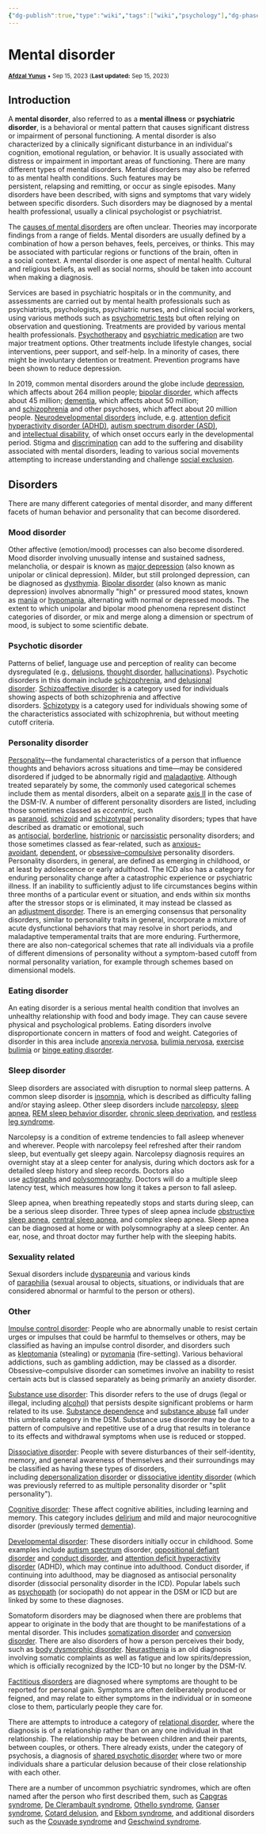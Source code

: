 ```yaml
---
{"dg-publish":true,"type":"wiki","tags":["wiki","psychology"],"dg-phase":"gravel","author":"[Afdzal Yunus](https://afdzal.dev)","date-created":"2023-09-15 22:32 PM","date-modified":"2023-09-15 22:32 PM","permalink":"/wiki/230915223220-mental-disorder/","dgPassFrontmatter":true,"noteIcon":"","created":"","updated":""}
---
```


# Mental disorder
<small>**[Afdzal Yunus](https://afdzal.dev)** • Sep 15, 2023 (**Last updated:** Sep 15, 2023)</small>

## Introduction
A **mental disorder**, also referred to as a **mental illness** or **psychiatric disorder**, is a behavioral or mental pattern that causes significant distress or impairment of personal functioning. A mental disorder is also characterized by a clinically significant disturbance in an individual's cognition, emotional regulation, or behavior. It is usually associated with distress or impairment in important areas of functioning. There are many different types of mental disorders. Mental disorders may also be referred to as mental health conditions. Such features may be persistent, relapsing and remitting, or occur as single episodes. Many disorders have been described, with signs and symptoms that vary widely between specific disorders. Such disorders may be diagnosed by a mental health professional, usually a clinical psychologist or psychiatrist.

The [causes of mental disorders](https://en.wikipedia.org/wiki/Causes_of_mental_disorders) are often unclear. Theories may incorporate findings from a range of fields. Mental disorders are usually defined by a combination of how a person behaves, feels, perceives, or thinks. This may be associated with particular regions or functions of the brain, often in a social context. A mental disorder is one aspect of mental health. Cultural and religious beliefs, as well as social norms, should be taken into account when making a diagnosis.

Services are based in psychiatric hospitals or in the community, and assessments are carried out by mental health professionals such as psychiatrists, psychologists, psychiatric nurses, and clinical social workers, using various methods such as [psychometric tests](https://en.wikipedia.org/wiki/Psychometric_tests) but often relying on observation and questioning. Treatments are provided by various mental health professionals. [Psychotherapy](https://en.wikipedia.org/wiki/Psychotherapy) and [psychiatric medication](https://en.wikipedia.org/wiki/Psychiatric_medication) are two major treatment options. Other treatments include lifestyle changes, social interventions, peer support, and self-help. In a minority of cases, there might be involuntary detention or treatment. Prevention programs have been shown to reduce depression.

In 2019, common mental disorders around the globe include [depression](https://en.wikipedia.org/wiki/Major_depressive_disorder), which affects about 264 million people; [bipolar disorder](https://en.wikipedia.org/wiki/Bipolar_disorder), which affects about 45 million; [dementia](https://en.wikipedia.org/wiki/Dementia), which affects about 50 million; and [schizophrenia](https://en.wikipedia.org/wiki/Schizophrenia) and other psychoses, which affect about 20 million people. [Neurodevelopmental disorders](https://en.wikipedia.org/wiki/Neurodevelopmental_disorders) include, e.g. [attention deficit hyperactivity disorder (ADHD)](https://en.wikipedia.org/wiki/Attention_deficit_hyperactivity_disorder), [autism spectrum disorder (ASD)](https://en.wikipedia.org/wiki/Autism_spectrum), and [intellectual disability](https://en.wikipedia.org/wiki/Intellectual_disability), of which onset occurs early in the developmental period. Stigma and [discrimination](https://en.wikipedia.org/wiki/Mentalism_(discrimination)) can add to the suffering and disability associated with mental disorders, leading to various social movements attempting to increase understanding and challenge [social exclusion](https://en.wikipedia.org/wiki/Social_exclusion).

## Disorders
There are many different categories of mental disorder, and many different facets of human behavior and personality that can become disordered.
### Mood disorder
Other affective (emotion/mood) processes can also become disordered. Mood disorder involving unusually intense and sustained sadness, melancholia, or despair is known as [major depression](https://en.wikipedia.org/wiki/Major_depression) (also known as unipolar or clinical depression). Milder, but still prolonged depression, can be diagnosed as [dysthymia](https://en.wikipedia.org/wiki/Dysthymia). [Bipolar disorder](https://en.wikipedia.org/wiki/Bipolar_disorder) (also known as manic depression) involves abnormally "high" or pressured mood states, known as [mania](https://en.wikipedia.org/wiki/Mania) or [hypomania](https://en.wikipedia.org/wiki/Hypomania), alternating with normal or depressed moods. The extent to which unipolar and bipolar mood phenomena represent distinct categories of disorder, or mix and merge along a dimension or spectrum of mood, is subject to some scientific debate.

### Psychotic disorder
Patterns of belief, language use and perception of reality can become dysregulated (e.g., [delusions](https://en.wikipedia.org/wiki/Delusions), [thought disorder](https://en.wikipedia.org/wiki/Thought_disorder), [hallucinations](https://en.wikipedia.org/wiki/Hallucinations)). Psychotic disorders in this domain include [schizophrenia](https://en.wikipedia.org/wiki/Schizophrenia), and [delusional disorder](https://en.wikipedia.org/wiki/Delusional_disorder). [Schizoaffective disorder](https://en.wikipedia.org/wiki/Schizoaffective_disorder) is a category used for individuals showing aspects of both schizophrenia and affective disorders. [Schizotypy](https://en.wikipedia.org/wiki/Schizotypy) is a category used for individuals showing some of the characteristics associated with schizophrenia, but without meeting cutoff criteria.

### Personality disorder
[Personality](https://en.wikipedia.org/wiki/Personality_development)—the fundamental characteristics of a person that influence thoughts and behaviors across situations and time—may be considered disordered if judged to be abnormally rigid and [maladaptive](https://en.wikipedia.org/wiki/Maladaptive). Although treated separately by some, the commonly used categorical schemes include them as mental disorders, albeit on a separate [axis II](https://en.wikipedia.org/wiki/Diagnostic_and_Statistical_Manual_of_Mental_Disorders#Multi_axial_system) in the case of the DSM-IV. A number of different personality disorders are listed, including those sometimes classed as _eccentric_, such as [paranoid](https://en.wikipedia.org/wiki/Paranoid_personality_disorder), [schizoid](https://en.wikipedia.org/wiki/Schizoid_personality_disorder) and [schizotypal](https://en.wikipedia.org/wiki/Schizotypal_personality_disorder) personality disorders; types that have described as dramatic or emotional, such as [antisocial](https://en.wikipedia.org/wiki/Antisocial_personality_disorder), [borderline](https://en.wikipedia.org/wiki/Borderline_personality_disorder), [histrionic](https://en.wikipedia.org/wiki/Histrionic_personality_disorder) or [narcissistic](https://en.wikipedia.org/wiki/Narcissistic_personality_disorder) personality disorders; and those sometimes classed as fear-related, such as [anxious-avoidant](https://en.wikipedia.org/wiki/Avoidant_personality_disorder), [dependent](https://en.wikipedia.org/wiki/Dependent_personality_disorder), or [obsessive–compulsive](https://en.wikipedia.org/wiki/Obsessive%E2%80%93compulsive_personality_disorder) personality disorders. Personality disorders, in general, are defined as emerging in childhood, or at least by adolescence or early adulthood. The ICD also has a category for enduring personality change after a catastrophic experience or psychiatric illness. If an inability to sufficiently adjust to life circumstances begins within three months of a particular event or situation, and ends within six months after the stressor stops or is eliminated, it may instead be classed as an [adjustment disorder](https://en.wikipedia.org/wiki/Adjustment_disorder). There is an emerging consensus that personality disorders, similar to personality traits in general, incorporate a mixture of acute dysfunctional behaviors that may resolve in short periods, and maladaptive temperamental traits that are more enduring. Furthermore, there are also non-categorical schemes that rate all individuals via a profile of different dimensions of personality without a symptom-based cutoff from normal personality variation, for example through schemes based on dimensional models.

### Eating disorder
An eating disorder is a serious mental health condition that involves an unhealthy relationship with food and body image. They can cause severe physical and psychological problems. Eating disorders involve disproportionate concern in matters of food and weight. Categories of disorder in this area include [anorexia nervosa](https://en.wikipedia.org/wiki/Anorexia_nervosa), [bulimia nervosa](https://en.wikipedia.org/wiki/Bulimia_nervosa), [exercise bulimia](https://en.wikipedia.org/wiki/Exercise_bulimia) or [binge eating disorder](https://en.wikipedia.org/wiki/Binge_eating_disorder).

### Sleep disorder
Sleep disorders are associated with disruption to normal sleep patterns. A common sleep disorder is [insomnia](https://en.wikipedia.org/wiki/Insomnia), which is described as difficulty falling and/or staying asleep. Other sleep disorders include [narcolepsy](https://en.wikipedia.org/wiki/Narcolepsy), [sleep apnea](https://en.wikipedia.org/wiki/Sleep_apnea), [REM sleep behavior disorder](https://en.wikipedia.org/wiki/Rapid_eye_movement_sleep_behavior_disorder), [chronic sleep deprivation](https://en.wikipedia.org/wiki/Chronic_sleep_deprivation), and [restless leg syndrome](https://en.wikipedia.org/wiki/Restless_legs_syndrome).

Narcolepsy is a condition of extreme tendencies to fall asleep whenever and wherever. People with narcolepsy feel refreshed after their random sleep, but eventually get sleepy again. Narcolepsy diagnosis requires an overnight stay at a sleep center for analysis, during which doctors ask for a detailed sleep history and sleep records. Doctors also use [actigraphs](https://en.wikipedia.org/wiki/Actigraphy) and [polysomnography](https://en.wikipedia.org/wiki/Polysomnography). Doctors will do a multiple sleep latency test, which measures how long it takes a person to fall asleep.

Sleep apnea, when breathing repeatedly stops and starts during sleep, can be a serious sleep disorder. Three types of sleep apnea include [obstructive sleep apnea](https://en.wikipedia.org/wiki/Obstructive_sleep_apnea), [central sleep apnea](https://en.wikipedia.org/wiki/Central_sleep_apnea), and complex sleep apnea. Sleep apnea can be diagnosed at home or with polysomnography at a sleep center. An ear, nose, and throat doctor may further help with the sleeping habits.

### Sexuality related
Sexual disorders include [dyspareunia](https://en.wikipedia.org/wiki/Dyspareunia) and various kinds of [paraphilia](https://en.wikipedia.org/wiki/Paraphilia) (sexual arousal to objects, situations, or individuals that are considered abnormal or harmful to the person or others).

### Other
[Impulse control disorder](https://en.wikipedia.org/wiki/Impulse_control_disorder): People who are abnormally unable to resist certain urges or impulses that could be harmful to themselves or others, may be classified as having an impulse control disorder, and disorders such as [kleptomania](https://en.wikipedia.org/wiki/Kleptomania) (stealing) or [pyromania](https://en.wikipedia.org/wiki/Pyromania) (fire-setting). Various behavioral addictions, such as gambling addiction, may be classed as a disorder. Obsessive–compulsive disorder can sometimes involve an inability to resist certain acts but is classed separately as being primarily an anxiety disorder.

[Substance use disorder](https://en.wikipedia.org/wiki/Substance_use_disorder): This disorder refers to the use of drugs (legal or illegal, including [alcohol](https://en.wikipedia.org/wiki/Alcoholic_beverages)) that persists despite significant problems or harm related to its use. [Substance dependence](https://en.wikipedia.org/wiki/Substance_dependence) and [substance abuse](https://en.wikipedia.org/wiki/Substance_abuse) fall under this umbrella category in the DSM. Substance use disorder may be due to a pattern of compulsive and repetitive use of a drug that results in tolerance to its effects and withdrawal symptoms when use is reduced or stopped.

[Dissociative disorder](https://en.wikipedia.org/wiki/Dissociative_disorder): People with severe disturbances of their self-identity, memory, and general awareness of themselves and their surroundings may be classified as having these types of disorders, including [depersonalization disorder](https://en.wikipedia.org/wiki/Depersonalization_disorder) or [dissociative identity disorder](https://en.wikipedia.org/wiki/Dissociative_identity_disorder) (which was previously referred to as multiple personality disorder or "split personality").

[Cognitive disorder](https://en.wikipedia.org/wiki/Cognitive_disorder): These affect cognitive abilities, including learning and memory. This category includes [delirium](https://en.wikipedia.org/wiki/Delirium) and mild and major neurocognitive disorder (previously termed [dementia](https://en.wikipedia.org/wiki/Dementia)).

[Developmental disorder](https://en.wikipedia.org/wiki/Developmental_disorder): These disorders initially occur in childhood. Some examples include [autism spectrum](https://en.wikipedia.org/wiki/Autism_spectrum) disorder, [oppositional defiant disorder](https://en.wikipedia.org/wiki/Oppositional_defiant_disorder) and [conduct disorder](https://en.wikipedia.org/wiki/Conduct_disorder), and [attention deficit hyperactivity disorder](https://en.wikipedia.org/wiki/Attention_deficit_hyperactivity_disorder) (ADHD), which may continue into adulthood. Conduct disorder, if continuing into adulthood, may be diagnosed as antisocial personality disorder (dissocial personality disorder in the ICD). Popular labels such as [psychopath](https://en.wikipedia.org/wiki/Psychopath) (or sociopath) do not appear in the DSM or ICD but are linked by some to these diagnoses.

Somatoform disorders may be diagnosed when there are problems that appear to originate in the body that are thought to be manifestations of a mental disorder. This includes [somatization disorder](https://en.wikipedia.org/wiki/Somatization_disorder) and [conversion disorder](https://en.wikipedia.org/wiki/Conversion_disorder). There are also disorders of how a person perceives their body, such as [body dysmorphic disorder](https://en.wikipedia.org/wiki/Body_dysmorphic_disorder). [Neurasthenia](https://en.wikipedia.org/wiki/Neurasthenia) is an old diagnosis involving somatic complaints as well as fatigue and low spirits/depression, which is officially recognized by the ICD-10 but no longer by the DSM-IV.

[Factitious disorders](https://en.wikipedia.org/wiki/Factitious_disorder) are diagnosed where symptoms are thought to be reported for personal gain. Symptoms are often deliberately produced or feigned, and may relate to either symptoms in the individual or in someone close to them, particularly people they care for.

There are attempts to introduce a category of [relational disorder](https://en.wikipedia.org/wiki/Relational_disorder), where the diagnosis is of a relationship rather than on any one individual in that relationship. The relationship may be between children and their parents, between couples, or others. There already exists, under the category of psychosis, a diagnosis of [shared psychotic disorder](https://en.wikipedia.org/wiki/Shared_psychotic_disorder) where two or more individuals share a particular delusion because of their close relationship with each other.

There are a number of uncommon psychiatric syndromes, which are often named after the person who first described them, such as [Capgras syndrome](https://en.wikipedia.org/wiki/Capgras_syndrome), [De Clerambault syndrome](https://en.wikipedia.org/wiki/De_Clerambault_syndrome), [Othello syndrome](https://en.wikipedia.org/wiki/Othello_syndrome), [Ganser syndrome](https://en.wikipedia.org/wiki/Ganser_syndrome), [Cotard delusion](https://en.wikipedia.org/wiki/Cotard_delusion), and [Ekbom syndrome](https://en.wikipedia.org/wiki/Delusional_parasitosis), and additional disorders such as the [Couvade syndrome](https://en.wikipedia.org/wiki/Couvade_syndrome) and [Geschwind syndrome](https://en.wikipedia.org/wiki/Geschwind_syndrome).